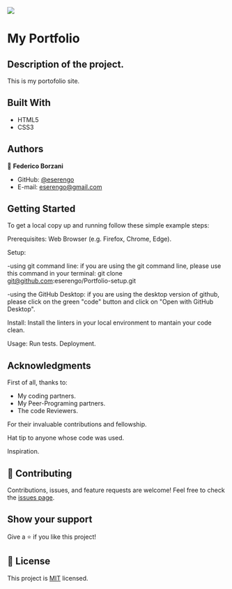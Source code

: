 ![](https://img.shields.io/badge/Microverse-blueviolet)

# My Portfolio

## Description of the project.
This is my portofolio site.

## Built With
- HTML5
- CSS3

## Authors

👤 **Federico Borzani**
- GitHub: [@eserengo](https://github.com/eserengo)
- E-mail: eserengo@gmail.com

## Getting Started
To get a local copy up and running follow these simple example steps:

Prerequisites:
Web Browser (e.g. Firefox, Chrome, Edge).

Setup:

-using git command line: if you are using the git command line, please use this command in your terminal:
git clone git@github.com:eserengo/Portfolio-setup.git

-using the GitHub Desktop: if you are using the desktop version of github, please  click on the green "code" button and click on "Open with GitHub Desktop".

Install:
Install the linters in your local environment to mantain your code clean.

Usage:
Run tests.
Deployment.

## Acknowledgments
First of all, thanks to:
- My coding partners.
- My Peer-Programing partners.
- The code Reviewers.

For their invaluable contributions and fellowship.

Hat tip to anyone whose code was used.

Inspiration.

## 🤝 Contributing
Contributions, issues, and feature requests are welcome!
Feel free to check the [issues page](../../issues/).

## Show your support
Give a ⭐️ if you like this project!

## 📝 License
This project is [MIT](./MIT.md) licensed.